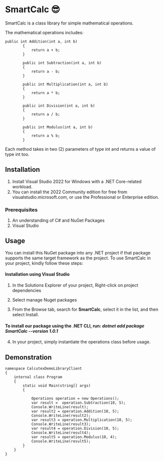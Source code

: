 # SmartCalc 😎
SmartCalc is a class library for simple mathematical operations.

The mathematical operations includes:
```
public int Addition(int a, int b)
        {
            return a + b;
        }

        public int Subtraction(int a, int b)
        {
            return a - b;
        }

        public int Multiplication(int a, int b)
        {
            return a * b;
        }

        public int Division(int a, int b)
        {
            return a / b;
        }

        public int Modulus(int a, int b)
        {
            return a % b;
        }
```
Each method takes in two (2) parameters of type int and returns a value of type int too.


## Installation
1. Install Visual Studio 2022 for Windows with a .NET Core-related workload.
2. You can install the 2022 Community edition for free from visualstudio.microsoft.com, or use the Professional or Enterprise edition.


### Prerequisites
1. An understanding of C# and NuGet Packages
2. Visual Studio


## Usage
You can install this NuGet package into any .NET project if that package supports the same target framework as the project. To use SmartCalc in your project, kindly follow these steps:

#### Installation using Visual Studio
1. In the Solutions Explorer of your project, Right-click on project dependencies 

2. Select manage Nuget packages

3. From the Browse tab, search for **SmartCalc**, select it in the list, and then select Install.

#### To install our package using the .NET CLI, run: *dotnet add package SmartCalc --version 1.0.1* 

4. In your project, simply instantiate the operations class before usage.  


## Demonstration 
```
namespace CalcutexDemoLibraryClient
{
    internal class Program
    {
        static void Main(string[] args)
        {

            Operations operation = new Operations();
            var result =  operation.Subtraction(10, 5);
            Console.WriteLine(result);
            var result2 = operation.Addition(10, 5);
            Console.WriteLine(result2);
            var result3 = operation.Multiplication(10, 5);
            Console.WriteLine(result3);
            var result4 = operation.Division(10, 5);
            Console.WriteLine(result4);
            var result5 = operation.Modulus(10, 4);
            Console.WriteLine(result5);
        }
    }
}
```

